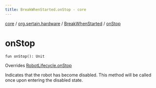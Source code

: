```yaml
---
title: BreakWhenStarted.onStop - core
---
```


[core](../../index.md) / [org.sertain.hardware](../index.md) / [BreakWhenStarted](index.md) / [onStop](.)

# onStop

`fun onStop(): Unit`

Overrides [RobotLifecycle.onStop](../../org.sertain/-robot-lifecycle/on-stop.md)

Indicates that the robot has become disabled. This method will be called once upon
entering the disabled state.


